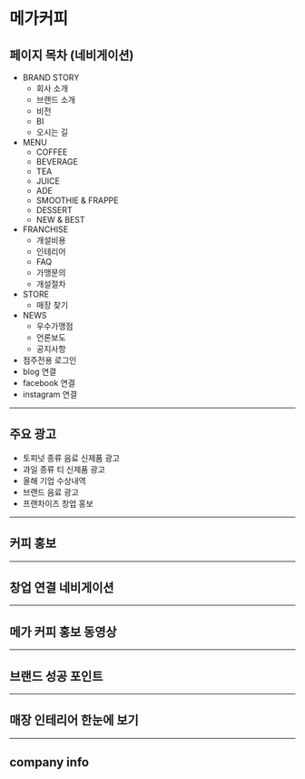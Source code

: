 # 메가커피

## 페이지 목차 (네비게이션)

- BRAND STORY
  - 회사 소개
  - 브랜드 소개
  - 비전
  - BI
  - 오시는 길
- MENU
  - COFFEE
  - BEVERAGE
  - TEA
  - JUICE
  - ADE
  - SMOOTHIE & FRAPPE
  - DESSERT
  - NEW & BEST
- FRANCHISE
  - 개설비용
  - 인테리어
  - FAQ
  - 가맹문의
  - 개설절차
- STORE
  - 매장 찾기
- NEWS
  - 우수가맹점
  - 언론보도
  - 공지사항
- 점주전용 로그인
- blog 연결
- facebook 연결
- instagram 연결

---

## 주요 광고

- 토피넛 종류 음료 신제품 광고
- 과일 종류 티 신제품 광고
- 올해 기업 수상내역
- 브랜드 음료 광고
- 프랜차이즈 창업 홍보

---

## 커피 홍보

---

## 창업 연결 네비게이션

---

## 메가 커피 홍보 동영상

---

## 브랜드 성공 포인트

---

## 매장 인테리어 한눈에 보기

---

## company info

